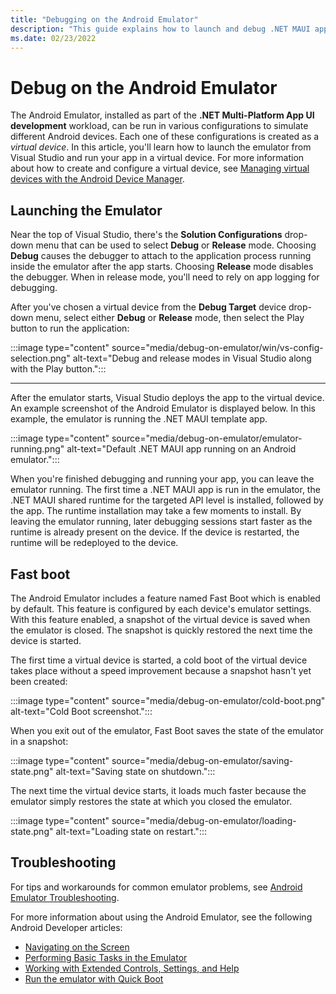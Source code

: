 ```yaml
---
title: "Debugging on the Android Emulator"
description: "This guide explains how to launch and debug .NET MAUI apps in Visual Studio using the Android Emulator."
ms.date: 02/23/2022
---
```


# Debug on the Android Emulator

The Android Emulator, installed as part of the **.NET Multi-Platform App UI development** workload, can be run in various configurations to simulate different Android devices. Each one of these configurations is created as a _virtual device_. In this article, you'll learn how to launch the emulator from Visual Studio and run your app in a virtual device. For more information about how to create and configure a virtual device, see [Managing virtual devices with the Android Device Manager](device-manager.md).

## Launching the Emulator

Near the top of Visual Studio, there's the **Solution Configurations** drop-down menu that can be used to select **Debug** or **Release** mode. Choosing **Debug** causes the debugger to attach to the application process running inside the emulator after the app starts. Choosing **Release** mode disables the debugger. When in release mode, you'll need to rely on app logging for debugging.

After you've chosen a virtual device from the **Debug Target** device drop-down menu, select either **Debug** or **Release** mode, then select the Play button to run the application:

:::image type="content" source="media/debug-on-emulator/win/vs-config-selection.png" alt-text="Debug and release modes in Visual Studio along with the Play button.":::

<!--

# [Visual Studio](#tab/windows)

# [Visual Studio for Mac](#tab/macos)

[![Debug and Release modes, Play button.](media/debug-on-emulator/mac/16-debug-release-sml.png)](media/debug-on-emulator/mac/16-debug-release.png#lightbox)

-->
-----

After the emulator starts, Visual Studio deploys the app to the virtual device. An example screenshot of the Android Emulator is displayed below. In this example, the emulator is running the .NET MAUI template app.

:::image type="content" source="media/debug-on-emulator/emulator-running.png" alt-text="Default .NET MAUI app running on an Android emulator.":::

When you're finished debugging and running your app, you can leave the emulator running. The first time a .NET MAUI app is run in the emulator, the .NET MAUI shared runtime for the targeted API level is installed, followed by the app. The runtime installation may take a few moments to install. By leaving the emulator running, later debugging sessions start faster as the runtime is already present on the device. If the device is restarted, the runtime will be redeployed to the device.

## Fast boot

The Android Emulator includes a feature named Fast Boot which is enabled by default. This feature is configured by each device's emulator settings. With this feature enabled, a snapshot of the virtual device is saved when the emulator is closed. The snapshot is quickly restored the next time the device is started.

The first time a virtual device is started, a cold boot of the virtual device takes place without a speed improvement because a snapshot hasn't yet been created:

:::image type="content" source="media/debug-on-emulator/cold-boot.png" alt-text="Cold Boot screenshot.":::

When you exit out of the emulator, Fast Boot saves the state of the emulator in a snapshot:

:::image type="content" source="media/debug-on-emulator/saving-state.png" alt-text="Saving state on shutdown.":::

The next time the virtual device starts, it loads much faster because the emulator simply restores the state at which you closed the emulator.

:::image type="content" source="media/debug-on-emulator/loading-state.png" alt-text="Loading state on restart.":::

<!-- This article seems very shallow. It doesn't talk about how to actually debug, it really just talks about starting the emulator. It should talk about breakpoints and the output window for logging, etc. -->

## Troubleshooting

For tips and workarounds for common emulator problems, see [Android Emulator Troubleshooting](troubleshooting.md).

For more information about using the Android Emulator, see the following Android Developer articles:

- [Navigating on the Screen](https://developer.android.com/studio/run/emulator.html#navigate)
- [Performing Basic Tasks in the Emulator](https://developer.android.com/studio/run/emulator.html#tasks)
- [Working with Extended Controls, Settings, and Help](https://developer.android.com/studio/run/emulator.html#extended)
- [Run the emulator with Quick Boot](https://developer.android.com/studio/run/emulator#quickboot)
